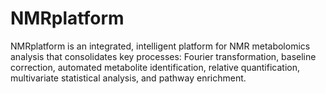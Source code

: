 # NMRplatform
NMRplatform is an integrated, intelligent platform for NMR metabolomics analysis that consolidates key processes: Fourier transformation, baseline correction, automated metabolite identification, relative quantification, multivariate statistical analysis, and pathway enrichment. 
